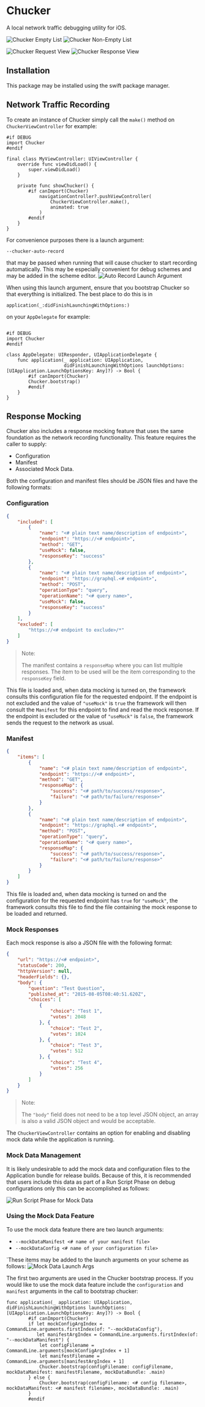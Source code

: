 # Chucker

A local network traffic debugging utility for iOS.

![Chucker Empty List](/docs/images/chucker_empty_list.png) ![Chucker Non-Empty List](/docs/images/chucker_nonempty_list.png)

![Chucker Request View](/docs/images/chucker_request.png) ![Chucker Response View](/docs/images/chucker_response.png)
## Installation
This package may be installed using the swift package manager.

## Network Traffic Recording
To create an instance of Chucker simply call the `make()` method on `ChuckerViewController` for example: 

```
#if DEBUG
import Chucker
#endif

final class MyViewController: UIViewController {
    override func viewDidLoad() {
        super.viewDidLoad()
    }

    private func showChucker() {
        #if canImport(Chucker)
            navigationController?.pushViewController(
                ChuckerViewController.make(), 
                animated: true
            )
        #endif
    }
}
```

For convenience purposes there is a launch argument:
```
--chucker-auto-record
```
that may be passed when running that will cause chucker to start recording automatically. This may be especially convenient for debug schemes and may be added in the scheme editor.
![Auto Record Launch Argument](/docs/images/auto_record_launch_arg.png)

When using this launch argument, ensure that you bootstrap Chucker so that everything is initialized. The best place to do this is in 
```
application(_:didFinishLaunchingWithOptions:)
```
on your `AppDelegate` for example: 
```

#if DEBUG
import Chucker
#endif

class AppDelegate: UIResponder, UIApplicationDelegate {
    func application(_ application: UIApplication,
                     didFinishLaunchingWithOptions launchOptions: [UIApplication.LaunchOptionsKey: Any]?) -> Bool {
        #if canImport(Chucker)
        Chucker.bootstrap()
        #endif
    }
}
```

## Response Mocking
Chucker also includes a response mocking feature that uses the same foundation as the network recording functionality. This feature requires the caller to supply: 
- Configuration
- Manifest
- Associated Mock Data.

Both the configuration and manifest files should be JSON files and have the following formats: 

### Configuration 

```JSON
{
    "included": [
        {
            "name": "<# plain text name/description of endpoint>",
            "endpoint": "https://<# endpoint>",
            "method": "GET",
            "useMock": false,
            "responseKey": "success"
        },
        {
            "name": "<# plain text name/description of endpoint>",
            "endpoint": "https://graphql.<# endpoint>",
            "method": "POST",
            "operationType": "query",
            "operationName": "<# query name>",
            "useMock": false,
            "responseKey": "success"
        }
    ],
    "excluded": [
        "https://<# endpoint to exclude>/*"
    ]
}
```
> Note:
>
> The manifest contains a `responseMap` where you can list multiple responses. The item to be used will be the item corresponding to the `responseKey` field.

This file is loaded and, when data mocking is turned on, the framework consults this configuration file for the requested endpoint. If the endpoint is not excluded and the value of `"useMock"` is `true` the framework will then consult the `Manifest` for this endpoint to find and read the mock response. If the endpoint is excluded or the value of `"useMock"` is `false`, the framework sends the request to the network as usual. 

### Manifest

```JSON
{
    "items": [
        {
            "name": "<# plain text name/description of endpoint>",
            "endpoint": "https://<# endpoint>",
            "method": "GET",
            "responseMap": {
                "success": "<# path/to/success/response>",
                "failure": "<# path/to/failure/response>"
            }
        },
        {
            "name": "<# plain text name/description of endpoint>",
            "endpoint": "https://graphql.<# endpoint>",
            "method": "POST",
            "operationType": "query",
            "operationName": "<# query name>",
            "responseMap": {
                "success": "<# path/to/success/response>",
                "failure": "<# path/to/failure/response>"
            }
        }
    ]
}
```

This file is loaded and, when data mocking is turned on and the configuration for the requested endpoint has `true` for `"useMock"`, the framework consults this file to find the file containing the mock response to be loaded and returned.

### Mock Responses
Each mock response is also a JSON file with the following format: 
```JSON
{
    "url": "https://<# endpoint>",
    "statusCode": 200,
    "httpVersion": null,
    "headerFields": {},
    "body": {
        "question": "Test Question",
        "published_at": "2015-08-05T08:40:51.620Z",
        "choices": [
            {
                "choice": "Test 1",
                "votes": 2048
            }, {
                "choice": "Test 2",
                "votes": 1024
            }, {
                "choice": "Test 3",
                "votes": 512
            }, {
                "choice": "Test 4",
                "votes": 256
            }
        ]
    }
}
```

> Note: 
> 
> The `"body"` field does not need to be a top level JSON object, an array is also a valid JSON object and would be acceptable. 

The `ChuckerViewController` contains an option for enabling and disabling mock data while the application is running.

### Mock Data Management
It is likely undesirable to add the mock data and configuration files to the Application bundle for release builds. Because of this, it is recommended that users include this data as part of a Run Script Phase on debug configurations only this can be accomplished as follows:

![Run Script Phase for Mock Data](/docs/images/mock_data_run_script_phase.png)

### Using the Mock Data Feature
To use the mock data feature there are two launch arguments: 
- `--mockDataManifest <# name of your manifest file>`
- `--mockDataConfig <# name of your configuration file>`

`These items may be added to the launch arguments on your scheme as follows: 
![Mock Data Launch Args](/docs/images/chucker_mockdata_launch_args.png)

The first two arguments are used in the Chucker bootstrap process. If you would like to use the mock data feature include the `configuration` and `manifest` arguments in the call to bootstrap chucker:
```
func application(_ application: UIApplication, didFinishLaunchingWithOptions launchOptions: [UIApplication.LaunchOptionsKey: Any]?) -> Bool {
        #if canImport(Chucker)
        if let mockConfigArgIndex = CommandLine.arguments.firstIndex(of: "--mockDataConfig"),
           let manifestArgIndex = CommandLine.arguments.firstIndex(of: "--mockDataManifest") {
            let configFilename = CommandLine.arguments[mockConfigArgIndex + 1]
            let manifestFilename = CommandLine.arguments[manifestArgIndex + 1]
            Chucker.bootstrap(configFilename: configFilename, mockDataManifest: manifestFilename, mockDataBundle: .main)
        } else {
            Chucker.bootstrap(configFilename: <# config filename>, mockDataManifest: <# manifest filename>, mockDataBundle: .main)
        }
        #endif
```
